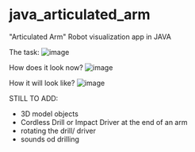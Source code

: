# java_articulated_arm
"Articulated Arm" Robot visualization  app in JAVA

The task:
![image](https://user-images.githubusercontent.com/28922780/56410085-2489fb00-627c-11e9-88e9-8d1f76e1140f.png)

How does it look now?
![image](https://user-images.githubusercontent.com/28922780/58657338-59c74580-831e-11e9-827a-061591b9440e.png)

How it will look like?
![image](https://user-images.githubusercontent.com/28922780/58657546-c6dadb00-831e-11e9-8248-8aee7aa85fec.png)

STILL TO ADD:
+ 3D model objects
+ Cordless Drill or Impact Driver at the end of an arm
+ rotating the drill/ driver
+ sounds od drilling
